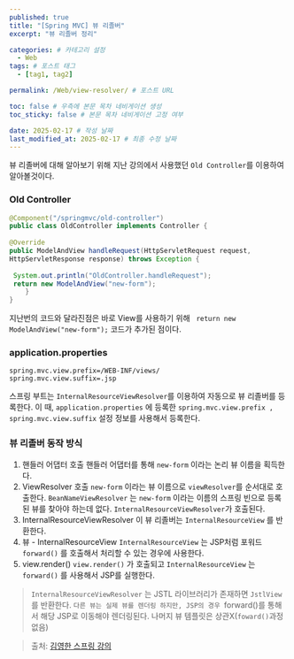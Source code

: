 ```yaml
---
published: true
title: "[Spring MVC] 뷰 리졸버"
excerpt: "뷰 리졸버 정리"

categories: # 카테고리 설정
  - Web
tags: # 포스트 태그
  - [tag1, tag2]

permalink: /Web/view-resolver/ # 포스트 URL

toc: false # 우측에 본문 목차 네비게이션 생성
toc_sticky: false # 본문 목차 네비게이션 고정 여부

date: 2025-02-17 # 작성 날짜
last_modified_at: 2025-02-17 # 최종 수정 날짜
---
```


뷰 리졸버에 대해 알아보기 위해 지난 강의에서 사용했던 `Old Controller`를 이용하여 알아볼것이다.

### Old Controller
```java
@Component("/springmvc/old-controller")
public class OldController implements Controller {
 
@Override
public ModelAndView handleRequest(HttpServletRequest request,
HttpServletResponse response) throws Exception {
 
 System.out.println("OldController.handleRequest");
 return new ModelAndView("new-form");
 	}
}
```

지난번의 코드와 달라진점은 바로 View를 사용하기 위해
` return new ModelAndView("new-form");` 코드가 추가된 점이다.

### application.properties
```
spring.mvc.view.prefix=/WEB-INF/views/
spring.mvc.view.suffix=.jsp
```

스프링 부트는 `InternalResourceViewResolver`를 이용하여 자동으로 뷰 리졸버를 등록한다.
이 때, `application.properties` 에 등록한 `spring.mvc.view.prefix , spring.mvc.view.suffix` 설정 정보를 사용해서 등록한다.

### 뷰 리졸버 동작 방식

1. 핸들러 어댑터 호출
핸들러 어댑터를 통해 `new-form` 이라는 논리 뷰 이름을 획득한다.
2. ViewResolver 호출
`new-form` 이라는 뷰 이름으로 `viewResolver`를 순서대로 호출한다.
`BeanNameViewResolver` 는 `new-form` 이라는 이름의 스프링 빈으로 등록된 뷰를 찾아야 하는데 없다.
`InternalResourceViewResolver`가 호출된다.
3. InternalResourceViewResolver
이 뷰 리졸버는 `InternalResourceView` 를 반환한다.
4. 뷰 - InternalResourceView
`InternalResourceView` 는 JSP처럼 포워드 `forward()` 를 호출해서 처리할 수 있는 경우에 사용한다.
5. view.render()
`view.render()` 가 호출되고 `InternalResourceView` 는 `forward()` 를 사용해서 JSP를 실행한다.

> `InternalResourceViewResolver` 는 JSTL 라이브러리가 존재하면 `JstlView`를 반환한다.
> `다른 뷰는 실제 뷰를 렌더링 하지만, JSP의 경우 `forward()를 통해서 해당 JSP로 이동해야 렌더링된다. 나머지 뷰 템플릿은 상관X(`foward()`과정 없음)


> 출처: [김영한 스프링 강의](https://www.inflearn.com/roadmaps/373)